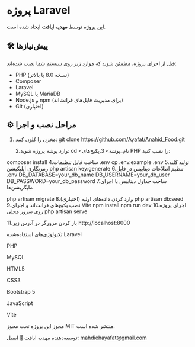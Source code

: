 # پروژه Laravel

این پروژه توسط **مهدیه ایافت** ایجاد شده است.

## 🛠 پیش‌نیازها

قبل از اجرای پروژه، مطمئن شوید که موارد زیر روی سیستم شما نصب شده‌اند:

- PHP (نسخه 8.0 یا بالاتر)
- Composer
- Laravel
- MySQL یا MariaDB
- Node.js و npm (برای مدیریت فایل‌های فرانت‌اند)
- Git (اختیاری)

## ⚙️ مراحل نصب و اجرا

1. مخزن را کلون کنید:
git clone https://github.com/Ayafat/Anahid_Food.git

   2.وارد پوشه پروژه شوید:
   cd <نام_پوشه>
   3.پکیج‌های PHP را نصب کنید:

composer install
4.ساخت فایل تنظیمات .env
cp .env.example .env
5.تولید کلید رمزنگاری اپلیکیشن
php artisan key:generate
6.تنظیم اطلاعات دیتابیس در فایل .env
DB_DATABASE=your_db_name
DB_USERNAME=your_db_user
DB_PASSWORD=your_db_password
7.ساخت جداول دیتابیس با اجرای مایگریشن‌ها

php artisan migrate
8.(اختیاری) وارد کردن داده‌های اولیه
php artisan db:seed
9.نصب پکیج‌های فرانت‌اند و اجرای Vite
npm install
npm run dev
10.اجرای پروژه روی سرور محلی
php artisan serve

11.باز کردن مرورگر در آدرس زیر
http://localhost:8000


تکنولوژی‌های استفاده‌شده
Laravel

PHP

MySQL

HTML5

CSS3

Bootstrap 5

JavaScript

Vite

مجوز
این پروژه تحت مجوز MIT منتشر شده است.

توسعه‌دهنده
مهدیه ایافت
📧 ایمیل: mahdiehayafat@gmail.com
